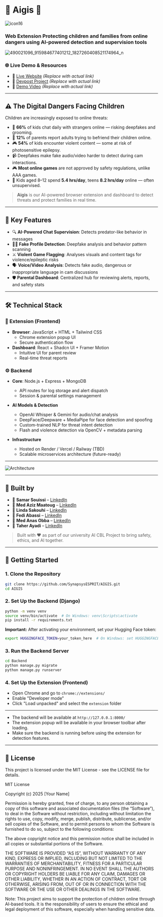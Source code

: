 # 🔱 Aigis 🔱
![icon16](https://github.com/user-attachments/assets/bf2df74b-6c91-4801-b2e0-a36ca67c0472)


###  Web Extension Protecting children and families from online dangers using AI-powered detection and supervision tools

![490021096_915984677401212_1827260408521174964_n](https://github.com/user-attachments/assets/5a7203a7-50ec-4e7e-ac07-03d9828b8e5e)


### 🌐 Live Demo & Resources

- 🚀 [Live Website](https://safewebguardian.tech) *(Replace with actual link)*
- 📝 [Devpost Project](https://devpost.com/software/safeweb-guardian) *(Replace with actual link)*
- 🎥 [Demo Video](https://youtu.be/safeweb-demo) *(Replace with actual link)*

---

## ⚠️ The Digital Dangers Facing Children

Children are increasingly exposed to online threats:

- 👤 **66%** of kids chat daily with strangers online — risking deepfakes and grooming.
- 💬 **12%** of parents report adults trying to befriend their children online.
- 🎮 **54%** of kids encounter violent content — some at risk of photosensitive epilepsy.
- 📹 Deepfakes make fake audio/video harder to detect during cam interactions.
- 🎮 **Most online games** are not approved by safety regulations, unlike AAA games.
- 📱 Kids aged 8–12 spend **5.4 hrs/day**, teens **8.2 hrs/day** online — often unsupervised.


> **Aigis** is our AI-powered browser extension and dashboard to detect threats and protect families in real time.

---

## 🧠 Key Features

- 🔍 **AI-Powered Chat Supervision**: Detects predator-like behavior in messages
- 🧑‍🚀 **Fake Profile Detection**: Deepfake analysis and behavior pattern scanning
- ⚔️ **Violent Game Flagging**: Analyses visuals and content tags for violence/epileptic risks
- 🗣️ **Voice/Video Analysis**: Detects fake audio, dangerous or inappropriate language in cam discussions
- 🛡️ **Parental Dashboard**: Centralized hub for reviewing alerts, reports, and safety stats

---

## 🛠️ Technical Stack

### 🧩 Extension (Frontend)
- **Browser**: JavaScript + HTML + Tailwind CSS
  - Chrome extension popup UI
  - Secure authentication flow
- **Dashboard**: React + Shadcn UI + Framer Motion
  - Intuitive UI for parent review
  - Real-time threat reports

### ⚙️ Backend
- **Core**: Node.js + Express + MongoDB
  - API routes for log storage and alert dispatch
  - Session & parental settings management

- **AI Models & Detection**
  - OpenAI Whisper & Gemini for audio/chat analysis
  - DeepFace/Deepware + MediaPipe for face detection and spoofing
  - Custom-trained NLP for threat intent detection
  - Flash and violence detection via OpenCV + metadata parsing

- **Infrastructure**
  - Hosted on Render / Vercel / Railway (TBD)
  - Scalable microservices architecture (future-ready)

---

![Architecture](/client/public/architecture.png)

---

## 🤝 Built by
- 👤 **Samar Souissi** – [LinkedIn](https://www.linkedin.com/in/samar-souissi-321b90308/)
- 👤 **Med Aziz Maatoug** – [LinkedIn](https://www.linkedin.com/in/aziz-maatoug)
- 👤 **Linda Sakouhi** – [LinkedIn](https://www.linkedin.com/in/linda-sakouhi-1059b6333/)
- 👤 **Fedi Abassi** – [LinkedIn](https://www.linkedin.com/in/fedi-abassi/)
- 👤 **Med Anas Obba** – [LinkedIn](https://www.linkedin.com/in/med-anas-obba-3716b732a/)
- 👤 **Taher Ayadi** – [LinkedIn](https://www.linkedin.com/in/taher-ayadi-424232254/)

>  Built with ❤️ as part of our university AI CBL Project to bring safety, ethics, and AI together.

---

## 🚀 Getting Started

### 1. Clone the Repository
```bash
git clone https://github.com/SynapsysESPRIT/AIGIS.git
cd AIGIS
```

### 2. Set Up the Backend (Django)
```bash
python -m venv venv
source venv/bin/activate  # On Windows: venv\Scripts\activate
pip install -r requirements.txt
```

**Important:** After activating your environment, set your Hugging Face token:
```bash
export HUGGINGFACE_TOKEN=your_token_here  # On Windows: set HUGGINGFACE_TOKEN=your_token_here
```

### 3. Run the Backend Server
```bash
cd Backend
python manage.py migrate
python manage.py runserver
```

### 4. Set Up the Extension (Frontend)
- Open Chrome and go to `chrome://extensions/`
- Enable "Developer mode"
- Click "Load unpacked" and select the `extension` folder



---

- The backend will be available at `http://127.0.0.1:8000/`
- The extension popup will be available in your browser toolbar after loading.
- Make sure the backend is running before using the extension for detection features.

---

## 📝 License

This project is licensed under the MIT License - see the LICENSE file for details.

MIT License

Copyright (c) 2025 [Your Name]

Permission is hereby granted, free of charge, to any person obtaining a copy
of this software and associated documentation files (the “Software”), to deal
in the Software without restriction, including without limitation the rights
to use, copy, modify, merge, publish, distribute, sublicense, and/or sell
copies of the Software, and to permit persons to whom the Software is
furnished to do so, subject to the following conditions:

The above copyright notice and this permission notice shall be included in all
copies or substantial portions of the Software.

THE SOFTWARE IS PROVIDED “AS IS”, WITHOUT WARRANTY OF ANY KIND, EXPRESS OR
IMPLIED, INCLUDING BUT NOT LIMITED TO THE WARRANTIES OF MERCHANTABILITY,
FITNESS FOR A PARTICULAR PURPOSE AND NONINFRINGEMENT. IN NO EVENT SHALL THE
AUTHORS OR COPYRIGHT HOLDERS BE LIABLE FOR ANY CLAIM, DAMAGES OR OTHER
LIABILITY, WHETHER IN AN ACTION OF CONTRACT, TORT OR OTHERWISE, ARISING FROM,
OUT OF OR IN CONNECTION WITH THE SOFTWARE OR THE USE OR OTHER DEALINGS IN THE
SOFTWARE.

Note: This project aims to support the protection of children online through
AI-based tools. It is the responsibility of users to ensure the ethical and
legal deployment of this software, especially when handling sensitive data.


